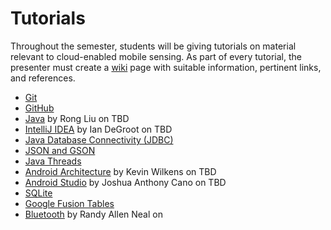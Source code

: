 Tutorials
=========

Throughout the semester, students will be giving tutorials on material relevant to cloud-enabled mobile sensing.
As part of every tutorial, the presenter must create a [wiki](https://github.com/CourseReps/ECEN489-Spring2015/wiki) page with suitable information, pertinent links, and references.

* [Git](https://github.com/CourseReps/ECEN489-Spring2015/wiki/git)  
* [GitHub](https://github.com/CourseReps/ECEN489-Spring2015/wiki/github)
* [Java](https://github.com/CourseReps/ECEN489-Spring2015/wiki/java) by Rong Liu on TBD
* [IntelliJ IDEA](https://github.com/CourseReps/ECEN489-Spring2015/wiki/intellij) by Ian DeGroot on TBD
* [Java Database Connectivity (JDBC)](https://github.com/CourseReps/ECEN489-Spring2015/wiki/jdbc)
* [JSON and GSON](https://github.com/CourseReps/ECEN489-Spring2015/wiki/json)
* [Java Threads](https://github.com/CourseReps/ECEN489-Spring2015/wiki/threads)
* [Android Architecture](https://github.com/CourseReps/ECEN489-Spring2015/wiki/android) by Kevin Wilkens on TBD
* [Android Studio](https://github.com/CourseReps/ECEN489-Spring2015/wiki/androidstudio) by Joshua Anthony Cano on TBD
* [SQLite](https://github.com/CourseReps/ECEN489-Spring2015/wiki/sqlite)
* [Google Fusion Tables](https://github.com/CourseReps/ECEN489-Spring2015/wiki/fusiontables)
* [Bluetooth](https://github.com/CourseReps/ECEN489-Spring2015/wiki/bluetooth) by Randy Allen Neal on 
